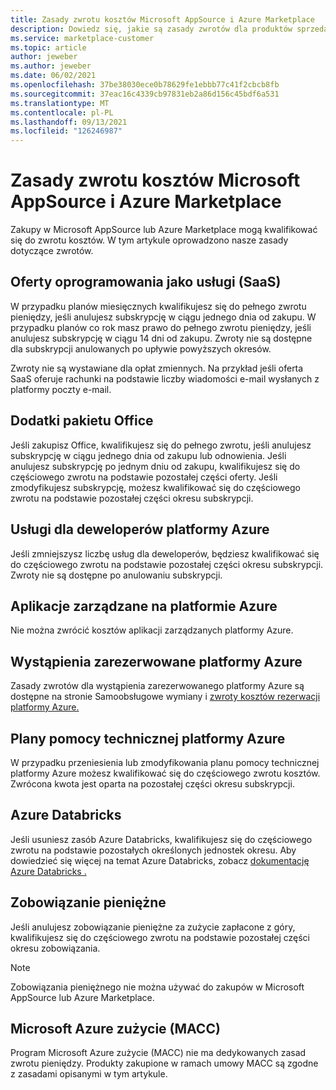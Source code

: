 ```yaml
---
title: Zasady zwrotu kosztów Microsoft AppSource i Azure Marketplace
description: Dowiedz się, jakie są zasady zwrotów dla produktów sprzedawanych Microsoft AppSource i Azure Marketplace
ms.service: marketplace-customer
ms.topic: article
author: jeweber
ms.author: jeweber
ms.date: 06/02/2021
ms.openlocfilehash: 37be38030ece0b78629fe1ebbb77c41f2cbcb8fb
ms.sourcegitcommit: 37eac16c4339cb97831eb2a86d156c45bdf6a531
ms.translationtype: MT
ms.contentlocale: pl-PL
ms.lasthandoff: 09/13/2021
ms.locfileid: "126246987"
---
```

# <a name="refund-policies-for-microsoft-appsource-and-azure-marketplace"></a>Zasady zwrotu kosztów Microsoft AppSource i Azure Marketplace

Zakupy w Microsoft AppSource lub Azure Marketplace mogą kwalifikować się do zwrotu kosztów. W tym artykule oprowadzono nasze zasady dotyczące zwrotów.

## <a name="software-as-a-service-saas-offers"></a>Oferty oprogramowania jako usługi (SaaS)

W przypadku planów miesięcznych kwalifikujesz się do pełnego zwrotu pieniędzy, jeśli anulujesz subskrypcję w ciągu jednego dnia od zakupu. W przypadku planów co rok masz prawo do pełnego zwrotu pieniędzy, jeśli anulujesz subskrypcję w ciągu 14 dni od zakupu. Zwroty nie są dostępne dla subskrypcji anulowanych po upływie powyższych okresów.

Zwroty nie są wystawiane dla opłat zmiennych. Na przykład jeśli oferta SaaS oferuje rachunki na podstawie liczby wiadomości e-mail wysłanych z platformy poczty e-mail.

## <a name="office-add-ins"></a>Dodatki pakietu Office

Jeśli zakupisz Office, kwalifikujesz się do pełnego zwrotu, jeśli anulujesz subskrypcję w ciągu jednego dnia od zakupu lub odnowienia. Jeśli anulujesz subskrypcję po jednym dniu od zakupu, kwalifikujesz się do częściowego zwrotu na podstawie pozostałej części oferty. Jeśli zmodyfikujesz subskrypcję, możesz kwalifikować się do częściowego zwrotu na podstawie pozostałej części okresu subskrypcji.

## <a name="azure-developer-services"></a>Usługi dla deweloperów platformy Azure

Jeśli zmniejszysz liczbę usług dla deweloperów, będziesz kwalifikować się do częściowego zwrotu na podstawie pozostałej części okresu subskrypcji. Zwroty nie są dostępne po anulowaniu subskrypcji.

## <a name="azure-managed-applications"></a>Aplikacje zarządzane na platformie Azure

Nie można zwrócić kosztów aplikacji zarządzanych platformy Azure.

## <a name="azure-reserved-instances"></a>Wystąpienia zarezerwowane platformy Azure

Zasady zwrotów dla wystąpienia zarezerwowanego platformy Azure są dostępne na stronie Samoobsługowe wymiany i [zwroty kosztów rezerwacji platformy Azure.](/azure/cost-management-billing/reservations/exchange-and-refund-azure-reservations)

## <a name="azure-support-plans"></a>Plany pomocy technicznej platformy Azure

W przypadku przeniesienia lub zmodyfikowania planu pomocy technicznej platformy Azure możesz kwalifikować się do częściowego zwrotu kosztów. Zwrócona kwota jest oparta na pozostałej części okresu subskrypcji.

## <a name="azure-databricks"></a>Azure Databricks

Jeśli usuniesz zasób Azure Databricks, kwalifikujesz się do częściowego zwrotu na podstawie pozostałych określonych jednostek okresu. Aby dowiedzieć się więcej na temat Azure Databricks, zobacz [dokumentację Azure Databricks .](/azure/databricks)

## <a name="monetary-commitment"></a>Zobowiązanie pieniężne

Jeśli anulujesz zobowiązanie pieniężne za zużycie zapłacone z góry, kwalifikujesz się do częściowego zwrotu na podstawie pozostałej części okresu zobowiązania.

> [!NOTE]
> Zobowiązania pieniężnego nie można używać do zakupów w Microsoft AppSource lub Azure Marketplace.

## <a name="microsoft-azure-consumption-commitment-macc"></a>Microsoft Azure zużycie (MACC)

Program Microsoft Azure zużycie (MACC) nie ma dedykowanych zasad zwrotu pieniędzy. Produkty zakupione w ramach umowy MACC są zgodne z zasadami opisanymi w tym artykule.
